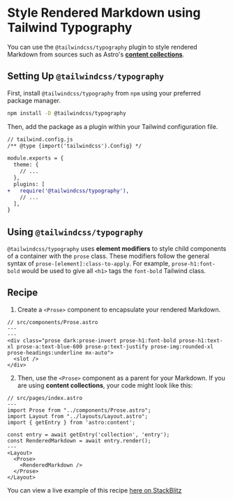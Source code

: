 # Style Rendered Markdown using Tailwind Typography

You can use the `@tailwindcss/typography` plugin to style rendered Markdown from sources such as Astro's [**content collections**](https://docs.astro.build/en/guides/content-collections/).

## Setting Up `@tailwindcss/typography`

First, install `@tailwindcss/typography` from `npm` using your preferred package manager.

```bash
npm install -D @tailwindcss/typography 
```

Then, add the package as a plugin within your Tailwind configuration file.

```diff lang="js"
// tailwind.config.js
/** @type {import('tailwindcss').Config} */

module.exports = {
  theme: {
    // ...
  },
  plugins: [
+   require('@tailwindcss/typography'),
    // ...
  ],
}
```

## Using `@tailwindcss/typography`

`@tailwindcss/typography` uses **element modifiers** to style child components of a container with the `prose` class. These modifiers follow the general syntax of `prose-[element]:class-to-apply`. For example, `prose-h1:font-bold` would be used to give all `<h1>` tags the `font-bold` Tailwind class.

## Recipe

1. Create a `<Prose>` component to encapsulate your rendered Markdown. 

```astro
// src/components/Prose.astro
---
---
<div class="prose dark:prose-invert prose-h1:font-bold prose-h1:text-xl prose-a:text-blue-600 prose-p:text-justify prose-img:rounded-xl prose-headings:underline mx-auto">
  <slot />
</div>
```

2. Then, use the `<Prose>` component as a parent for your Markdown. If you are using **content collections**, your code might look like this:

```astro
// src/pages/index.astro
---
import Prose from "../components/Prose.astro";
import Layout from "../layouts/Layout.astro";
import { getEntry } from 'astro:content';

const entry = await getEntry('collection', 'entry');
const RenderedMarkdown = await entry.render();
---
<Layout>
  <Prose>
    <RenderedMarkdown />
  </Prose>
</Layout>
```

You can view a live example of this recipe <a href="https://stackblitz.com/edit/withastro-astro-scvyma?file=src%2Fpages%2Findex.astro" target="_blank">here on StackBlitz</a>